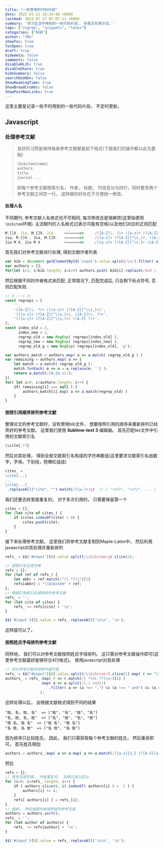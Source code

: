 ```yaml
---
title: "一些常用的代码片段"
date: 2022-01-21 18:34:49 +0800
lastmod: 2023-07-27 07:07:11 +0800
summary: '学习生活中用到的一些代码片段， 多是正则表示式。'
tags: ["regrep", "snippets", "latex"]
categories: ["科研"]
author: "JMx"
showToc: true
TocOpen: true
draft: true
hidemeta: false
comments: false
disableHLJS: true 
disableShare: true
hideSummary: false
searchHidden: false
ShowReadingTime: true
ShowBreadCrumbs: false
ShowPostNavLinks: true
---
```


这里主要是记录一些平时用到的一些代码片段， 不定时更新。

## Javascript

### 处理参考文献

> 良好的习惯是保持每条参考文献都是如下格式(下面我们的操作都以此为基础)
> ```javascript
> \bibitem{name}
> authors.
> title.
> journal ...
> ```
> 即每个参考文献按索引名， 作者， 标题， 刊信息分为四行，同时要求两个参考文献之间空一行。 这样做的好处在于方便统一修改。 



#### 处理人名
不同期刊, 参考文献人名格式也不尽相同, 每次修改总是很麻烦(这里指使用```\bibitem```环境). 
主流期刊的人名格式([]表示可能有空格)以及他们对应的正则匹配
```javascript
M.[]X. Jia, M.[]X. Jia     <=======>     /([A-Z]\. ?)+ ([a-z]+ )?[A-Z][^\s,]+/g
Jia, M.[]X., Jia, M.[]X.   <=======>     /([a-z]+ )?[A-Z][^\s,]+, ([A-Z]\. ?)+/g
Jia M X, Jia M X           <=======>     /([a-z]+ )?[A-Z][^\s,]+ ([A-Z]\. ?)+/g
```
首先我们对参考文献进行处理, 得到文献作者列表
```javascript
var bib = document.getElementById('input').value.split(/\n/).filter( a => a.match('[a-z]') );
var authors = [];
for(let i=1; i<bib.length; i=i+4) authors.push( bib[i].replace(/and /, ', ') );
```
然后根据不同的作者格式来匹配, 正常情况下, 匹配完成后, 只会剩下标点符号, 否则匹配失败.
```javascript
// 3 ---> 2;
const regreps = [
	'',
	'([A-Z]\\. ?)+ (([a-z]+ )?[A-Z][^\\s,]+)',
	'(([a-z]+ )?[A-Z][^\\s,]+), ([A-Z]\\. ?)+',
	'(([a-z]+ )?[A-Z][^\\s,]+) ([A-Z] ?)+',
];
const index_old = 3, 
	  index_new = 2,
      regrep_old = new RegExp( regreps[index_old] ),
	  regrep_new = new RegExp( regreps[index_new] ),
	  regrep_old_g = new RegExp( regreps[index_old], 'g');

var authors_match = authors.map( a => a.match( regrep_old_g ) )
var remaining = authors.map( a => {
	let match = a.match( regrep_old_g );
	match.forEach( m => a = a.replace(m, '') );
	return a.match(/[A-Za-z]/);
})
for( let i=0; i<authors.length; i++) {
	if( remaining[i] === null ) {
		authors_match[i].map( a => a.match(regrep_old) )
	}
}

```


#### 按照引用顺序排列参考文献
整理论文的参考文献时，没有使用bib文件， 想要按照引用的顺序来重新排列已经弄好的参考文献。 这里我们使用 **Sublime-text 3** 编辑器。 首先匹配tex文件中引用的文献索引名
```javascript
\\cite{.*?}
```
然后对其处理， 得到全部文献索引名构成的字符串数组(这里要求文献索引名由数字，字母，下划线，短横杠组成)
```javascript
cites_ = `
\cite{...}
...
\cite{...}
`.replaceAll("cite", "").match(/[\w-]+/g)  // [ "ref1", "ref2", ... ]
```
我们还要去除里面重复的。 对于多次引用的， 只需要保留第一个
```javascript
cites = [];
for (let cite of cites_) {
	if (cites.indexOf(cite) < 0) {
		cites.push(cite);		
	}
}
```
接下来处理参考文献。 这里我们将参考文献复制到Maple-Latex中， 然后利用javascript对其处理并重新排列
```javascript
refs_ = $$('#input')[0].value.split(/\\bibitem/g).slice(1);

// 按索引名生成字典
refs = {};
for (let ref of refs_) {
	let abbr = ref.match(/^{(.*?)}/)[1]
	refs[abbr] = "\\bibitem" + ref;
};
// 根据引用索引名顺序排列参考文献
refs_ = '';
for (let cite of cites) {
	refs_ += refs[cite] + '\n';
}

$$('#input')[0].value = refs_.replaceAll('\n\n', '\n');
```
这样就可以了。



#### 按照姓氏字母排列参考文献
同样地， 我们可以对参考文献按照姓氏字母排列。 这只需对参考文献操作即可(这里参考文献最好能够符合4行格式)。 使用javascript对其处理
```javascript
// 拆分参考文献并获取作者列表
refs_ = $$("#input")[0].value.split(/\\bibitem/).slice(1).map( r => "\\bibitem" + r );
authors_ = refs_.map( r => r.match(/} *\n(.*?)\n/)[1] )
		   		.map( a => a.split(/(,| and)/)
		   			.filter( a => (a !== ",") && (a !== " and") && (a.replace(/ +/, '') !== "") ) 
		    	);
```
这样处理以后， 会根据文献格式得到不同的结果
```
"姓, 名, 姓, 名"  => ["姓", "名", "姓", "名"]
"名, 姓, 名, 姓"  => ["名", "姓", "名", "姓"]
"姓 名, 姓 名"  => ["姓 名", "姓 名"]
"名 姓, 名 姓"  => ["名 姓", "名 姓"]
```
因为排序只比较姓氏， 因此， 我们只需获取每个参考文献的姓氏， 然后重排即可。 首先姓氏相加
```javascript
authors = authors_.map( a => a.map( a => a.match(/([a-z]{2,} )?[A-Z][a-zA-Z]+/)[0] ) ).map( a => a.reduce( (i, j) => i+j) ) 
```
然后
```javascript
refs = {};
// 首先生成字典， 作者重复的， 加索引加以区分
for (i=0; i<refs_.length; i++) {
	if ( authors.slice(0, i).indexOf( authors[i] ) > -1 ) {
		authors[i] += i;
	}
	refs[ authors[i] ] = refs_[i];
}
// 重排， 然后根据作者顺序排列参考文献
authors = authors.sort();
refs_ = '';
for (let author of authors) {
	refs_ += refs[author] + '\n';
}

$$('#input')[0].value = refs_.replaceAll('\n\n', '\n');
```








